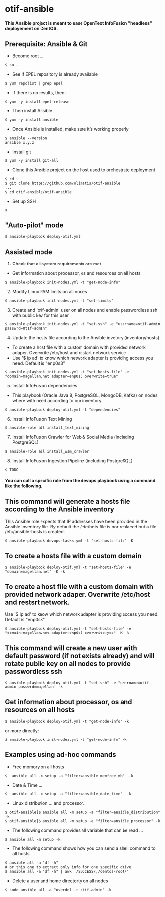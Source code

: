 # otif-ansible

#### This Ansible project is meant to ease OpenText InfoFusion "headless" deployement on CentOS. 

## Prerequisite: Ansible & Git

* Become root ...
```
$ su -
```

* See if EPEL repository is already available
```
$ yum repolist | grep epel
```

* If there is no results, then:
```
$ yum -y install epel-release
```

* Then install Ansible
```
$ yum -y install ansible
```

* Once Ansible is installed, make sure it’s working properly
```
$ ansible --version
ansible x.y.z
```

* Install git
```
$ yum -y install git-all
```

* Clone this Ansible project on the host used to orchestrate deployment
```
$ cd ~
$ git clone https://github.com/olimatis/otif-ansible
...
$ cd otif-ansible/otif-ansible
```

* Set up SSH
```
$ 
```

## "Auto-pilot" mode

```
$ ansible-playbook deploy-otif.yml
```

## Assisted mode

1. Check that all system requirements are met
* Get information about processor, os and resources on all hosts
```
$ ansible-playbook init-nodes.yml -t "get-node-info"
```

2. Modify Linux PAM limits on all nodes
```
$ ansible-playbook init-nodes.yml -t "set-limits"
```

3. Create and 'otif-admin' user on all nodes and enable passwordless ssh with public key for this user
```
$ ansible-playbook init-nodes.yml -t "set-ssh" -e "username=otif-admin passwrd=0t1f-adm1n"
```

4. Update the hosts file according to the Ansible invetory (inventory/hosts)
* To create a host file with a custom domain with provided network adaper. Overwrite /etc/host and restart network service
* Use '$ ip ad' to know which network adapter is providing access you need. Default is "enp0s3"
```
$ ansible-playbook init-nodes.yml -t "set-hosts-file" -e "domain=magellan.net adapter=enp0s3 overwrite=true"
```

5. Install InfoFusion dependencies
* This playbook  (Oracle Java 8, PostgreSQL, MongoDB, Kafka) on nodes where with need according to our inventory.
```
$ ansible-playbook deploy-otif.yml -t "dependencies"
```

6. Install InfoFusion Text Mining
```
$ ansible-role all install_text_mining
```

7. Install InfoFusion Crawler for Web & Social Media (including PostgreSQL)
```
$ ansible-role all install_wsm_crawler
```

8. Install InfoFusion Ingestion Pipeline (including PostgreSQL)
```
$ TODO
```



#### You can call a specific role from the devops playbook using a command like the following.

## This command will generate a hosts file according to the Ansible inventory
This Ansible role expects that IP addresses have been provided in the Ansible inventory file.
By default the /etc/hots file is nor replaced but a file /etc/ansible-hosts is created. 
```
$ ansible-playbook devops-tasks.yml -t "set-hosts-file" -K
```

## To create a hosts file with a custom domain
```
$ ansible-playbook deploy-otif.yml -t "set-hosts-file" -e "domain=magellan.net" -K -k
```

## To create a host file with a custom domain with provided network adaper. Overwrite /etc/host and restsrt network.
Use '$ ip ad' to know which network adapter is providing access you need. Default is "enp0s3"
```
$ ansible-playbook deploy-otif.yml -t "set-hosts-file" -e "domain=magellan.net adapter=enp0s3 overwrite=yes" -K -k
```

## This command will create a new user with default password (if not exists already) and will rotate public key on all nodes to provide passwordless ssh
```
$ ansible-playbook deploy-otif.yml -t "set-ssh" -e "username=otif-admin passwrd=magellan" -k
```

## Get information about processor, os and resources on all hosts
```
$ ansible-playbook deploy-otif.yml -t "get-node-info" -k
```
or more directly:
```
$ ansible-playbook init-nodes.yml -t "get-node-info" -k
```

## Examples using ad-hoc commands

* Free momory on all hosts
```
$  ansible all -m setup -a "filter=ansible_memfree_mb"  -k
```
* Date & Time ...
```
$  ansible all -m setup -a "filter=ansible_date_time"  -k
```

* Linux distribution ... and processor.
```
$ otif-ansible]$ ansible all -m setup -a "filter=ansible_distribution"  -k
$ otif-ansible]$ ansible all -m setup -a "filter=ansible_processor" -k
```

* The following command provides all variable that can be read ...
```
$ ansible all -m setup -k
```

* The following command shows how you can send a shell command to all hosts
```
$ ansible all -a "df -h"
# or this one to extract only info for one specific drive
$ ansible all -a "df -h" | awk '/SUCCESS/,/centos-root/'
```

* Delete a user and home directorty on all nodes
```
$ sudo ansible all -a "userdel -r otif-admin" -k
```
